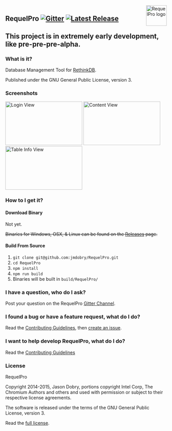 <img src="https://raw.githubusercontent.com/jmdobry/RequelPro/master/src/img/requelpro.png" alt="RequelPro logo" title="RequelPro" align="right" width="64" height="64" />

## RequelPro [![Gitter](https://badges.gitter.im/Join%20Chat.svg)](https://gitter.im/jmdobry/RequelPro?utm_source=badge&utm_medium=badge&utm_campaign=pr-badge) [![Latest Release](https://img.shields.io/github/release/jmdobry/RequelPro.svg?style=flat-square)](https://github.com/jmdobry/RequelPro/releases)

## This project is in extremely early development, like pre-pre-pre-alpha.

### What is it?

Database Management Tool for [RethinkDB](http://rethinkdb.com/).

Published under the GNU General Public License, version 3.

### Screenshots

<img src="https://raw.githubusercontent.com/jmdobry/RequelPro/master/src/img/screenshot1.png" alt="Login View" title="Login Screen" width="240" height="136" />
<img src="https://raw.githubusercontent.com/jmdobry/RequelPro/master/src/img/screenshot2.png" alt="Content View" title="Login Screen" width="240" height="136" />
<img src="https://raw.githubusercontent.com/jmdobry/RequelPro/master/src/img/screenshot3.png" alt="Table Info View" title="Login Screen" width="240" height="136" />


### How to I get it?

#### Download Binary

Not yet.

~~Binaries for Windows, OSX, & Linux can be found on the [Releases](https://github.com/jmdobry/RequelPro/releases) page.~~

#### Build From Source

1. `git clone git@github.com:jmdobry/RequelPro.git`
1. `cd RequelPro`
1. `npm install`
1. `npm run build`
1. Binaries will be built in `build/RequelPro/`

### I have a question, who do I ask?

Post your question on the RequelPro [Gitter Channel](https://gitter.im/jmdobry/RequelPro).

### I found a bug or have a feature request, what do I do?

Read the [Contributing Guidelines](https://github.com/jmdobry/RequelPro/blob/master/CONTRIBUTING.md), then [create an issue](https://github.com/jmdobry/RequelPro/issues).

### I want to help develop RequelPro, what do I do?

Read the [Contributing Guidelines](https://github.com/jmdobry/RequelPro/blob/master/CONTRIBUTING.md)

### License

RequelPro

Copyright 2014-2015, Jason Dobry, portions copyright Intel Corp,
The Chromium Authors and others and used with permission or subject
to their respective license agreements.

The software is released under the terms of the GNU General Public
License, version 3.

Read the [full license](https://github.com/jmdobry/RequelPro/blob/master/LICENSE).
